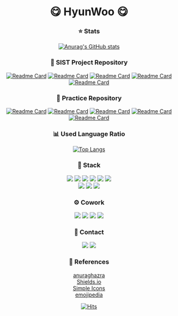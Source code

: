 <div align="center">


# 😋 HyunWoo 😋  

### ⭐ Stats
[![Anurag's GitHub stats](https://github-readme-stats.vercel.app/api?username=Hwang-97&show_icons=true&theme=dark&hide=stars)](https://github.com/Hwang-97)

### 📍 SIST Project Repository
[![Readme Card](https://github-readme-stats.vercel.app/api/pin/?username=Hwang-97&repo=Electronics_Sales_Program-Team&theme=dark&cache_seconds=1800)](https://github.com/Hwang-97/Electronics_Sales_Program-Team)
[![Readme Card](https://github-readme-stats.vercel.app/api/pin/?username=Hwang-97&repo=Academy_Management_Program-Team&theme=dark&cache_seconds=1800)](https://github.com/Hwang-97/Academy_Management_Program-Team)
[![Readme Card](https://github-readme-stats.vercel.app/api/pin/?username=Hwang-97&repo=SsangyongClass&theme=dark&cache_seconds=1800)](https://github.com/Hwang-97/SsangyongClass)
[![Readme Card](https://github-readme-stats.vercel.app/api/pin/?username=Hwang-97&repo=noticeBoard&theme=dark&cache_seconds=1800)](https://github.com/Hwang-97/noticeBoard)
[![Readme Card](https://github-readme-stats.vercel.app/api/pin/?username=Hwang-97&repo=Goguma&theme=dark&cache_seconds=1800)](https://github.com/Hwang-97/Goguma)


### 📌 Practice Repository
[![Readme Card](https://github-readme-stats.vercel.app/api/pin/?username=Hwang-97&repo=portfolio&theme=dark&cache_seconds=1800)](https://github.com/Hwang-97/portfolio)
[![Readme Card](https://github-readme-stats.vercel.app/api/pin/?username=Hwang-97&repo=ChatbotProject&theme=dark&cache_seconds=1800)](https://github.com/Hwang-97/ChatbotProject)
[![Readme Card](https://github-readme-stats.vercel.app/api/pin/?username=Hwang-97&repo=Calculator&theme=dark&cache_seconds=1800)](https://github.com/Hwang-97/Calculator)
[![Readme Card](https://github-readme-stats.vercel.app/api/pin/?username=Hwang-97&repo=ChatProgram&theme=dark&cache_seconds=1800)](https://github.com/Hwang-97/ChatProgram)
[![Readme Card](https://github-readme-stats.vercel.app/api/pin/?username=lh0156&repo=Algorithm-Team&theme=dark&cache_seconds=1800)](https://github.com/lh0156/Algorithm-Team)

### 📊 Used Language Ratio
[![Top Langs](https://github-readme-stats.vercel.app/api/top-langs/?username=Hwang-97&theme=dark&exclude_repo=class-source,kimdeagle)](https://github.com/Hwang-97)

### 🔨 Stack
<img src="https://img.shields.io/badge/Java-007396?style=flat-square&logo=Java&logoColor=white">
<img src="https://img.shields.io/badge/Oracle-F80000?style=flat-square&logo=Oracle&logoColor=white">
<img src="https://img.shields.io/badge/MySQL-4479A1?style=flat-square&logo=MySQL&logoColor=white">
<img src="https://img.shields.io/badge/HTML5-E34F26?style=flat-square&logo=HTML5&logoColor=white">
<img src="https://img.shields.io/badge/CSS3-1572B6?style=flat-square&logo=CSS3&logoColor=white">
<img src="https://img.shields.io/badge/JavaScript-F7DF1E?style=flat-square&logo=JavaScript&logoColor=black">
<br>
<img src="https://img.shields.io/badge/Bootstrap-7952B3?style=flat-square&logo=Bootstrap&logoColor=white">
<img src="https://img.shields.io/badge/jQuery-0769AD?style=flat-square&logo=jQuery&logoColor=white">
<img src="https://img.shields.io/badge/Spring-6DB33F?style=flat-square&logo=Spring&logoColor=white">


### ⚙️ Cowork
<img src="https://img.shields.io/badge/GitHub-181717?style=flat-square&logo=GitHub&logoColor=white">
<img src="https://img.shields.io/badge/Notion-000000?style=flat-square&logo=Notion&logoColor=white">
<img src="https://img.shields.io/badge/Slack-4A154B?style=flat-square&logo=Slack&logoColor=white">
<img src="https://img.shields.io/badge/Teams-6264A7?style=flat-square&logo=MicrosoftTeams&logoColor=white">

### 🔔 Contact
<a href="mailto:qqq4472@gmail.com" target="_blank"><img src="https://img.shields.io/badge/Gmail-EA4335?style=flat-square&logo=Gmail&logoColor=white"></a>
<a href="https://github.com/Hwang-97/portfolio" target="_blank"><img src="https://img.shields.io/badge/Portfolio-181717?style=flat-square&logo=GitHub&logoColor=white"></a>

### 🔎 References   
[anuraghazra](https://github.com/anuraghazra/github-readme-stats)   
[Shields.io](https://shields.io/)   
[Simple Icons](https://simpleicons.org/)   
[emojipedia](https://emojipedia.org/)
 
[![Hits](https://hits.seeyoufarm.com/api/count/incr/badge.svg?url=https%3A%2F%2Fgithub.com%2FHwang-97&count_bg=%236A5DFF&title_bg=%232DC4D1&icon=bitrise.svg&icon_color=%23FFFFFF&title=hits&edge_flat=false)](https://hits.seeyoufarm.com)
</div>


<!--
**kimdeagle/kimdeagle** is a ✨ _special_ ✨ repository because its `README.md` (this file) appears on your GitHub profile.

Here are some ideas to get you started:

- 🔭 I’m currently working on ...
- 🌱 I’m currently learning ...
- 👯 I’m looking to collaborate on ...
- 🤔 I’m looking for help with ...
- 💬 Ask me about ...
- 📫 How to reach me: ...
- 😄 Pronouns: ...
- ⚡ Fun fact: ...
-->
